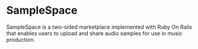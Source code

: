# SampleSpace

SampleSpace is a two-sided marketplace implemented with
Ruby On Rails that enables users to upload and share audio
samples for use in music production.
